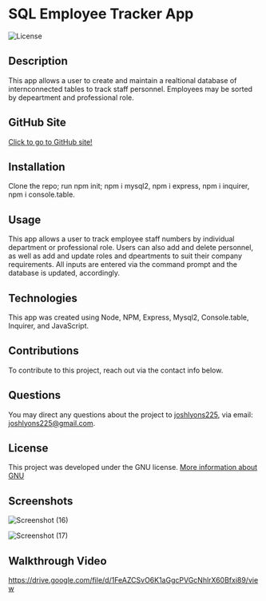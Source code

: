 # SQL Employee Tracker App

![License](https://img.shields.io/badge/License-GNU-brightgreen)


## Description
This app allows a user to create and maintain a realtional database of internconnected tables to track staff personnel. Employees may be sorted by depeartment and professional role.

## GitHub Site
[Click to go to GitHub site!](https://github.com/joshlyons225/sql-legendary-kickdrum)


## Installation
Clone the repo; run npm init; npm i mysql2, npm i express, npm i inquirer, npm i console.table.


## Usage
This app allows a user to track employee staff numbers by individual department or professional role. Users can also add and delete personnel, as well as add and update roles and dpeartments to suit their company requirements. All inputs are entered via the command prompt and the database is updated, accordingly. 

## Technologies
This app was created using Node, NPM, Express, Mysql2, Console.table, Inquirer, and JavaScript.

## Contributions
To contribute to this project, reach out via the contact info below.


## Questions
You may direct any questions about the project to [joshlyons225](https://github.com/joshlyons225), via email: [joshlyons225@gmail.com](mailto:joshlyons225@gmail.com).


## License 
This project was developed under the GNU license.
[More information about GNU](https://opensource.org/licenses/GNU)

## Screenshots
![Screenshot (16)](https://user-images.githubusercontent.com/95392565/158074952-aae03224-1d1b-4f9f-9250-921ae61841e7.png)

![Screenshot (17)](https://user-images.githubusercontent.com/95392565/158074957-fb22dea9-a142-4678-b055-9dcd380eda7e.png)

## Walkthrough Video
https://drive.google.com/file/d/1FeAZCSvO6K1aGgcPVGcNhlrX60Bfxi89/view